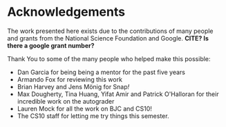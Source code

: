 # Acknowledgements

The work presented here exists due to the contributions of many people and grants from the National Science Foundation and Google. **CITE? Is there a google grant number?**

Thank You to some of the many people who helped make this possible:

* Dan Garcia for being being a mentor for the past five years
* Armando Fox for reviewing this work
* Brian Harvey and Jens Mönig for Snap<em>!</em>
* Max Dougherty, Tina Huang, Yifat Amir and Patrick O'Halloran for their incredible work on the autograder
* Lauren Mock for all the work on BJC and CS10!
* The CS10 staff for letting me try things this semester.
